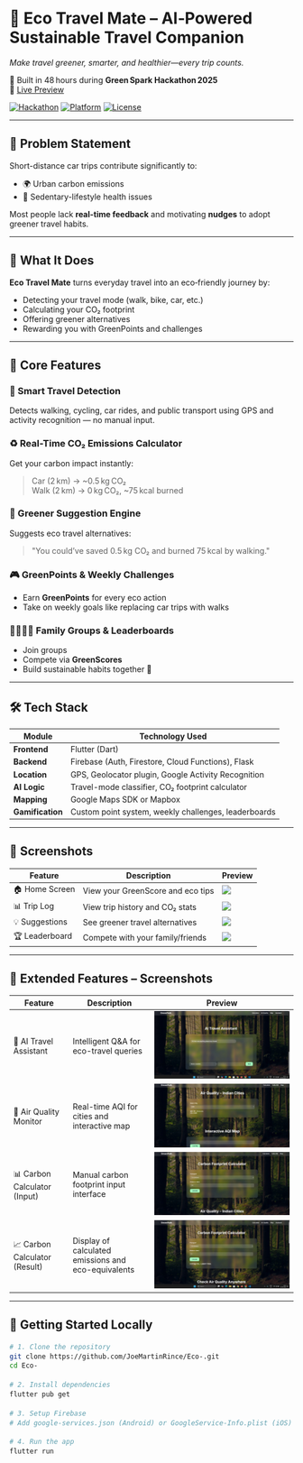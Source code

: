 # 🌿 Eco Travel Mate – AI‑Powered Sustainable Travel Companion  
*Make travel greener, smarter, and healthier—every trip counts.*

🚀 Built in 48 hours during **Green Spark Hackathon 2025**  
🔗 [Live Preview](https://joemartinrince.github.io/Eco-/)

[![Hackathon](https://img.shields.io/badge/Hackathon-Green%20Spark%202025-orange)](https://github.com/Christwin-Soy-Jose/eco-travel-mate)
[![Platform](https://img.shields.io/badge/Platform-Flutter%20%2B%20Firebase-blue)](https://flutter.dev)
[![License](https://img.shields.io/badge/License-MIT-green)](LICENSE)

---

## 🎯 Problem Statement  
Short-distance car trips contribute significantly to:  
- 🌍 Urban carbon emissions  
- 🧍 Sedentary-lifestyle health issues  

Most people lack **real-time feedback** and motivating **nudges** to adopt greener travel habits.

---

## 🌱 What It Does  
**Eco Travel Mate** turns everyday travel into an eco‑friendly journey by:
- Detecting your travel mode (walk, bike, car, etc.)
- Calculating your CO₂ footprint
- Offering greener alternatives
- Rewarding you with GreenPoints and challenges

---

## 🧩 Core Features

### 🚶 Smart Travel Detection  
Detects walking, cycling, car rides, and public transport using GPS and activity recognition — no manual input.

### ♻️ Real-Time CO₂ Emissions Calculator  
Get your carbon impact instantly:  
> Car (2 km) → ~0.5 kg CO₂  
> Walk (2 km) → 0 kg CO₂, ~75 kcal burned

### 🌿 Greener Suggestion Engine  
Suggests eco travel alternatives:  
> "You could’ve saved 0.5 kg CO₂ and burned 75 kcal by walking."

### 🎮 GreenPoints & Weekly Challenges  
- Earn **GreenPoints** for every eco action  
- Take on weekly goals like replacing car trips with walks

### 👨‍👩‍👧‍👦 Family Groups & Leaderboards  
- Join groups  
- Compete via **GreenScores**  
- Build sustainable habits together 💚

---

## 🛠 Tech Stack  

| Module           | Technology Used                                |
|------------------|-------------------------------------------------|
| **Frontend**     | Flutter (Dart)                                  |
| **Backend**      | Firebase (Auth, Firestore, Cloud Functions), Flask |
| **Location**     | GPS, Geolocator plugin, Google Activity Recognition |
| **AI Logic**     | Travel-mode classifier, CO₂ footprint calculator |
| **Mapping**      | Google Maps SDK or Mapbox                       |
| **Gamification** | Custom point system, weekly challenges, leaderboards |

---

## 📱 Screenshots

| Feature           | Description                         | Preview                                     |
|------------------|-------------------------------------|---------------------------------------------|
| 🏠 Home Screen    | View your GreenScore and eco tips   | ![](Photos/home_screen.png)                 |
| 📊 Trip Log       | View trip history and CO₂ stats     | ![](Photos/trip_log.png)                    |
| 💡 Suggestions    | See greener travel alternatives     | ![](Photos/suggestion.png)                  |
| 🏆 Leaderboard    | Compete with your family/friends    | ![](Photos/leaderboard.png)                 |

---

## 📸 Extended Features – Screenshots

| Feature                     | Description                                           | Preview                                     |
|-----------------------------|-------------------------------------------------------|---------------------------------------------|
| 🤖 AI Travel Assistant       | Intelligent Q&A for eco-travel queries               | ![](Photos/ai_assistant.jpeg)               |
| 💨 Air Quality Monitor       | Real-time AQI for cities and interactive map         | ![](Photos/air_quality.jpeg)                |
| 📊 Carbon Calculator (Input) | Manual carbon footprint input interface              | ![](Photos/carbon_input.jpeg)               |
| 📈 Carbon Calculator (Result)| Display of calculated emissions and eco-equivalents | ![](Photos/carbon_result.jpeg)              |

---

## 🚀 Getting Started Locally

```bash
# 1. Clone the repository
git clone https://github.com/JoeMartinRince/Eco-.git
cd Eco-

# 2. Install dependencies
flutter pub get

# 3. Setup Firebase
# Add google-services.json (Android) or GoogleService-Info.plist (iOS) to the correct folders

# 4. Run the app
flutter run
